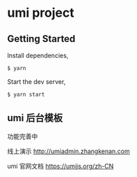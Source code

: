 # umi project

## Getting Started

Install dependencies,

```bash
$ yarn
```

Start the dev server,

```bash
$ yarn start
```

## umi 后台模板
功能完善中

线上演示
http://umiadmin.zhangkenan.com

umi 官网文档
https://umijs.org/zh-CN